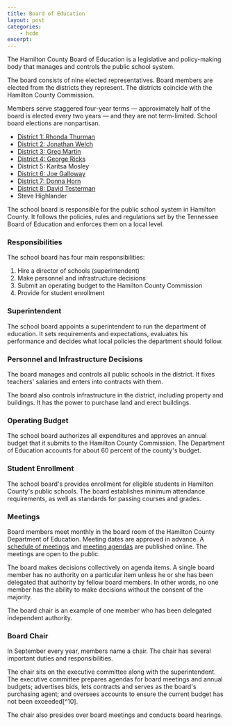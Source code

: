```yaml
---
title: Board of Education
layout: post
categories:
    - hcde
excerpt:
---
```


The Hamilton County Board of Education is a legislative and policy-making body that manages and controls the public school system.

The board consists of nine elected representatives. Board members are elected from the districts they represent. The districts coincide with the Hamilton County Commission.

Members serve staggered four-year terms — approximately half of the board is elected every two years — and they are not term-limited. School board elections are nonpartisan.

+ [District 1: Rhonda Thurman](http://hamiltoncountyde.schoolinsites.com/Default.asp?PN=StaffList&SubP='Staff'&DivisionID=14291&DepartmentID=&SubDepartmentID=&StaffID='48902')
+ [District 2: Jonathan Welch](http://hamiltoncountyde.schoolinsites.com/Default.asp?PN=BoardMembers&SubP=Board&DivisionID=14291&DepartmentID=0&SubDepartmentID=0&StaffID='45747')
+ [District 3: Greg Martin](http://hamiltoncountyde.schoolinsites.com/Default.asp?PN=BoardMembers&SubP=Board&DivisionID=14291&DepartmentID=0&SubDepartmentID=0&StaffID='45764')
+ [District 4: George Ricks](http://hamiltoncountyde.schoolinsites.com/Default.asp?PN=StaffList&SubP='Staff'&DivisionID=14291&DepartmentID=&SubDepartmentID=&StaffID='45576')
+ District 5: Karitsa Mosley
+ [District 6: Joe Galloway](http://www.hcde.org/Default.asp?PN=StaffList&SubP='Staff'&DivisionID=14291&DepartmentID=&SubDepartmentID=&StaffID='46558')
+ [District 7: Donna Horn](http://hamiltoncountyde.schoolinsites.com/Default.asp?PN=BoardMembers&SubP=Board&DivisionID=14291&DepartmentID=0&SubDepartmentID=0&StaffID='45583')
+ [District 8: David Testerman](http://hamiltoncountyde.schoolinsites.com/Default.asp?PN=StaffList&SubP='Staff'&DivisionID=14291&DepartmentID=&SubDepartmentID=&StaffID='45575')
+ Steve Highlander

The school board is responsible for the public school system in Hamilton County. It follows the policies, rules and regulations set by the Tennessee Board of Education and enforces them on a local level.

### Responsibilities

The school board has four main responsibilities:

1. Hire a director of schools (superintendent)
2. Make personnel and infrastructure decisions
3. Submit an operating budget to the Hamilton County Commission
4. Provide for student enrollment

### Superintendent

The school board appoints a superintendent to run the department of education. It sets requirements and expectations, evaluates his performance and decides what local policies the department should follow.

### Personnel and Infrastructure Decisions

The board manages and controls all public schools in the district. It fixes teachers' salaries and enters into contracts with them.

The board also controls infrastructure in the district, including property and buildings. It has the power to purchase land and erect buildings.

### Operating Budget

The school board authorizes all expenditures and approves an annual budget that it submits to the Hamilton County Commission. The Department of Education accounts for about 60 percent of the county's budget.

### Student Enrollment

The school board's provides enrollment for eligible students in Hamilton County's public schools. The board establishes minimum attendance requirements, as well as standards for passing courses and grades.

### Meetings

Board members meet monthly in the board room of the Hamilton County Department of Education. Meeting dates are approved in advance. A [schedule of meetings](http://www.hcde.org/school-board/board-of-education-schedule-of) and [meeting agendas](http://www.hcde.org/school-board/board-of-education-meeting-agendas) are published online. The meetings are open to the public.

The board makes decisions collectively on agenda items. A single board member has no authority on a particular item unless he or she has been delegated that authority by fellow board members. In other words, no one member has the ability to make decisions without the consent of the majority.

The board chair is an example of one member who has been delegated independent authority.

### Board Chair

In September every year, members name a chair. The chair has several important duties and responsibilities.

The chair sits on the executive committee along with the superintendent. The executive committee prepares agendas for board meetings and annual budgets; advertises bids, lets contracts and serves as the board's purchasing agent; and oversees accounts to ensure the current budget has not been exceeded[^10].

The chair also presides over board meetings and conducts board hearings.
